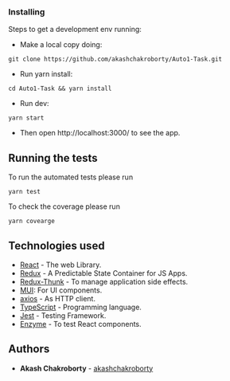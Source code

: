 ### Installing

Steps to get a development env running:

- Make a local copy doing:

```
git clone https://github.com/akashchakroborty/Auto1-Task.git
```

- Run yarn install:

```
cd Auto1-Task && yarn install
```

- Run dev:

```
yarn start
```

- Then open http://localhost:3000/ to see the app.

## Running the tests

To run the automated tests please run

```
yarn test
```

To check the coverage please run

```
yarn covearge
```

## Technologies used

- [React](https://github.com/facebook/create-react-app) - The web Library.
- [Redux](https://redux.js.org/) - A Predictable State Container for JS Apps.
- [Redux-Thunk](https://github.com/reduxjs/redux-thunk) - To manage application side effects.
- [MUI](https://mui.com/): For UI components.
- [axios](https://github.com/axios/axios) - As HTTP client.
- [TypeScript](https://www.typescriptlang.org/) - Programming language.
- [Jest](https://jestjs.io/en/) - Testing Framework.
- [Enzyme](https://github.com/airbnb/enzyme) - To test React components.


## Authors

- **Akash Chakroborty** - [akashchakroborty](https://github.com/akashchakroborty)